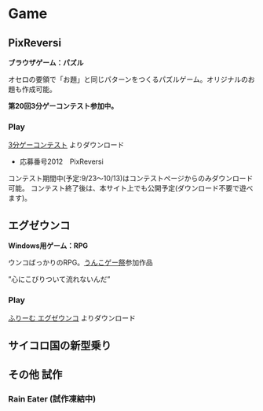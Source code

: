 # Game

## PixReversi
**ブラウザゲーム：パズル**

オセロの要領で「お題」と同じパターンをつくるパズルゲーム。オリジナルのお題も作成可能。

**第20回3分ゲーコンテスト参加中。**

### Play
[3分ゲーコンテスト](http://3punge.jp) よりダウンロード
- 応募番号2012　PixReversi

コンテスト期間中(予定:9/23～10/13)はコンテストページからのみダウンロード可能。
コンテスト終了後は、本サイト上でも公開予定(ダウンロード不要で遊べます)。

## エグゼウンコ
**Windows用ゲーム：RPG**


ウンコばっかりのRPG。[うんこゲー祭](http://unkomatsuri.webcrow.jp/)参加作品

”心にこびりついて流れないんだ”

### Play
[ふりーむ エグゼウンコ](http://www.freem.ne.jp/win/game/6814) よりダウンロード

## サイコロ国の新型乗り

## その他 試作
### Rain Eater (試作凍結中)
